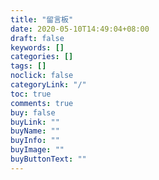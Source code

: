 ```yaml
---
title: "留言板"
date: 2020-05-10T14:49:04+08:00
draft: false
keywords: []
categories: []
tags: []
noclick: false
categoryLink: "/"
toc: true
comments: true
buy: false
buyLink: ""
buyName: ""
buyInfo: ""
buyImage: ""
buyButtonText: ""
---
```




